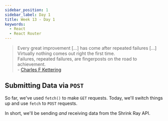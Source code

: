 ```yaml
---
sidebar_position: 1
sidebar_label: Day 1
title: Week 13 - Day 1
keywords:
  - React
  - React Router
---
```


 <!-- markdownlint-disable no-trailing-punctuation no-inline-html -->

> Every great improvement [...] has come after repeated failures [...] Virtually nothing comes out right the first time.
> <br/> Failures, repeated failures, are fingerposts on the road to achievement.
> <br/>- [Charles F Kettering](https://en.wikipedia.org/wiki/Charles_F._Kettering)

## Submitting Data via `POST`

So far, we've used `fetch()` to make `GET` requests.  Today, we'll switch things up and use `fetch` to `POST` requests.

In short, we'll be sending _and_ receiving data from the Shrink Ray API.
